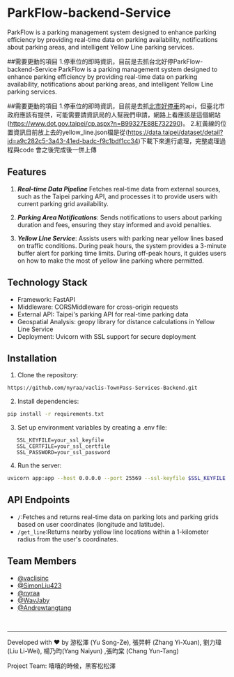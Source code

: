 # ParkFlow-backend-Service
ParkFlow is a parking management system designed to enhance parking efficiency by providing real-time data on parking availability, notifications about parking areas, and intelligent Yellow Line parking services.


##需要更動的項目
1.停車位的即時資訊，目前是去抓台北好停ParkFlow-backend-Service
ParkFlow is a parking management system designed to enhance parking efficiency by providing real-time data on parking availability, notifications about parking areas, and intelligent Yellow Line parking services.


##需要更動的項目
1.停車位的即時資訊，目前是去抓[北市好停車](https://itaipeiparking.pma.gov.taipei/)的api，但臺北市政府應該有提供，可能需要請資訊局的人幫我們申請，網路上看應該是這個網站(https://www.dot.gov.taipei/cp.aspx?n=B99327E88E732290)。
2.紅黃線的位置資訊目前放上去的yellow_line.json檔是從(https://data.taipei/dataset/detail?id=a9c282c5-3a43-41ed-badc-f9c1bdf1cc34)下載下來進行處理，完整處理過程與code
會之後完成後一併上傳



## Features
1. ***Real-time Data Pipeline***
Fetches real-time data from external sources, such as the Taipei parking API, and processes it to provide users with current parking grid availability.

2. ***Parking Area Notifications***:
Sends notifications to users about parking duration and fees, ensuring they stay informed and avoid penalties.

3. ***Yellow Line Service***:
Assists users with parking near yellow lines based on traffic conditions. During peak hours, the system provides a 3-minute buffer alert for parking time limits. During off-peak hours, it guides users on how to make the most of yellow line parking where permitted.


## Technology Stack

- Framework: FastAPI
- Middleware: CORSMiddleware for cross-origin requests
- External API: Taipei's parking API for real-time parking data
- Geospatial Analysis: geopy library for distance calculations in Yellow Line Service
- Deployment: Uvicorn with SSL support for secure deployment


## Installation
1. Clone the repository:
```bash 
https://github.com/nyraa/vaclis-TownPass-Services-Backend.git
```

2. Install dependencies:
```bash
pip install -r requirements.txt
```

3. Set up environment variables by creating a .env file:
```env
   SSL_KEYFILE=your_ssl_keyfile
   SSL_CERTFILE=your_ssl_certfile
   SSL_PASSWORD=your_ssl_password
```
4. Run the server:
```bash
uvicorn app:app --host 0.0.0.0 --port 25569 --ssl-keyfile $SSL_KEYFILE --ssl-certfile $SSL_CERTFILE --ssl-keyfile-password $SSL_PASSWORD
```


## API Endpoints
- `/`:Fetches and returns real-time data on parking lots and parking grids based on user coordinates (longitude and latitude).
- `/get_line`:Returns nearby yellow line locations within a 1-kilometer radius from the user's coordinates.

## Team Members
- [@vaclisinc](https://www.github.com/vaclisinc)
- [@SimonLiu423](https://www.github.com/SimonLiu423)
- [@nyraa](https://github.com/nyraa)
- [@WavJaby](https://www.github.com/WavJaby)
- [@Andrewtangtang](https://www.github.com/Andrewtangtang) 


<br>

---


Developed with ❤️ by 游松澤 (Yu Song-Ze), 張羿軒 (Zhang Yi-Xuan), 劉力瑋 (Liu Li-Wei), 楊乃昀(Yang Naiyun) ,張昀棠 (Chang Yun-Tang)

Project Team: 嘻嘻的時候，黑客松松澤
